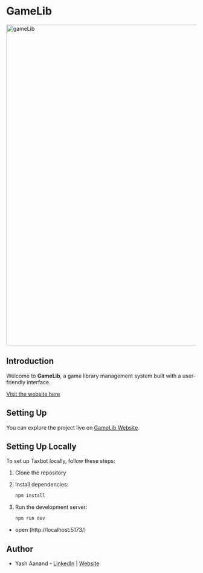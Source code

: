 # GameLib

<img width="848" alt="gameLib" src="https://github.com/user-attachments/assets/cc39cbb6-510a-4530-95b7-39edb3e75a7b" />

## Introduction

Welcome to **GameLib**, a game library management system built with a user-friendly interface.

[Visit the website here](https://yash-aanand.github.io/GameLib/)

## Setting Up

You can explore the project live on [GameLib Website](https://yash-aanand.github.io/GameLib/).

## Setting Up Locally

To set up Taxbot locally, follow these steps:

1. Clone the repository

2. Install dependencies:
   ```bash
   npm install
   ```
3. Run the development server:
   ```bash
   npm run dev
   ```

- open (http://localhost:5173/)



## Author

- Yash Aanand - [LinkedIn](https://www.linkedin.com/in/yash-aanand-35192b273/) | [Website](https://yashaanand.com/)

